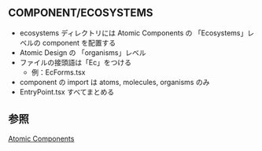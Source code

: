 ## COMPONENT/ECOSYSTEMS

- ecosystems ディレクトリには Atomic Components の 「Ecosystems」レベルの component を配置する
- Atomic Design の 「organisms」レベル
- ファイルの接頭語は「Ec」をつける
  - 例：EcForms.tsx
- component の import は atoms, molecules, organisms のみ
- EntryPoint.tsx すべてまとめる

## 参照

[Atomic Components](https://qiita.com/kahirokunn/items/b599d2cf04d2580c412c)
